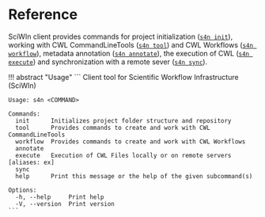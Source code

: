 # Reference
SciWIn client provides commands for project initialization ([`s4n init`](init.md)), working with CWL CommandLineTools ([`s4n tool`](tool.md)) and CWL Workflows ([`s4n workflow`](workflow.md)), metadata annotation ([`s4n annotate`](annotate.md)), the execution of CWL ([`s4n execute`](execute.md)) and synchronization with a remote sever ([`s4n sync`](sync.md)).

!!! abstract "Usage"
    ```
    Client tool for Scientific Workflow Infrastructure (SciWIn)

    Usage: s4n <COMMAND>

    Commands:
      init      Initializes project folder structure and repository
      tool      Provides commands to create and work with CWL CommandLineTools
      workflow  Provides commands to create and work with CWL Workflows
      annotate  
      execute   Execution of CWL Files locally or on remote servers [aliases: ex]
      sync      
      help      Print this message or the help of the given subcommand(s)

    Options:
      -h, --help     Print help
      -V, --version  Print version
    ```